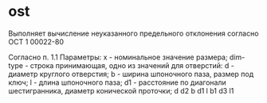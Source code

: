 # ost

Выполняет вычисление неуказанного предельного отклонения согласно ОСТ 1 00022-80

Согласно п. 1.1
Параметры:
x         - номинальное значение размера;
dim-type  - строка принимающая, одно из значений
для отверстий:
d        - диаметр круглого отверстия;
b        - ширина шпоночного паза, размер под ключ;
l        - длина шпоночного паза;
d1       - расстояние по диагонали шестигранника, диаметр конической проточки;
d d2 b d1 l b1 d3 l1
